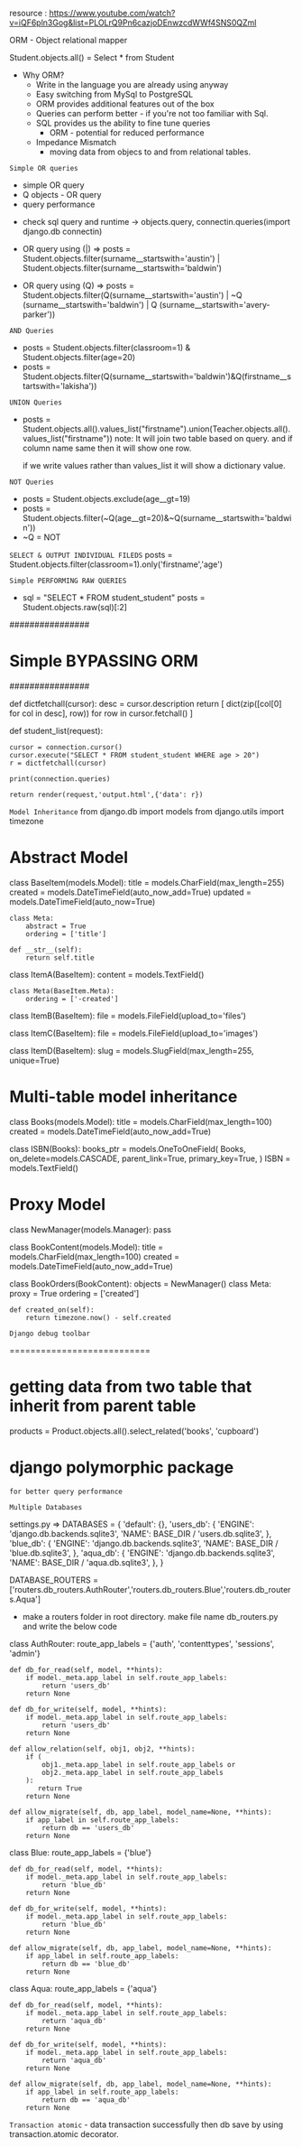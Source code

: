 resource : https://www.youtube.com/watch?v=iQF6pln3Gog&list=PLOLrQ9Pn6cazjoDEnwzcdWWf4SNS0QZml

ORM - Object relational mapper

Student.objects.all() = Select * from Student

* Why ORM? 
    - Write in the language you are already using anyway
    - Easy switching from MySql to PostgreSQL
    - ORM provides additional features out of the box
    - Queries can perform better - if you're not too familiar with Sql.
    - SQL provides us the ability to fine tune queries
        - ORM - potential for reduced performance
    - Impedance Mismatch
        - moving data from objecs to and from relational tables. 

`Simple OR queries`
- simple OR query
- Q objects - OR query
- query performance 

* check sql query and runtime -> objects.query, connectin.queries(import django.db connectin)

* OR query using (|) => posts = Student.objects.filter(surname__startswith='austin') | Student.objects.filter(surname__startswith='baldwin')
* OR query using (Q) => posts = Student.objects.filter(Q(surname__startswith='austin') | ~Q (surname__startswith='baldwin') | Q (surname__startswith='avery-parker'))

`AND Queries`
*   posts = Student.objects.filter(classroom=1) & Student.objects.filter(age=20)
*   posts = Student.objects.filter(Q(surname__startswith='baldwin')&Q(firstname__startswith='lakisha'))

`UNION Queries`
*  posts = Student.objects.all().values_list("firstname").union(Teacher.objects.all().values_list("firstname"))
note: 
    It will join two table based on query. and if column name same then it will show one row. 

    if we write values rather than values_list it will show a dictionary value.

`NOT Queries`
* posts = Student.objects.exclude(age__gt=19)
* posts = Student.objects.filter(~Q(age__gt=20)&~Q(surname__startswith='baldwin'))
* ~Q = NOT

`SELECT & OUTPUT INDIVIDUAL FILEDS`
posts = Student.objects.filter(classroom=1).only('firstname','age')

`Simple PERFORMING RAW QUERIES`
* sql = "SELECT * FROM student_student"
    posts = Student.objects.raw(sql)[:2]


################
# Simple BYPASSING ORM
################

def dictfetchall(cursor): 
    desc = cursor.description 
    return [
            dict(zip([col[0] for col in desc], row)) 
            for row in cursor.fetchall() 
    ]

def student_list(request):

    cursor = connection.cursor()
    cursor.execute("SELECT * FROM student_student WHERE age > 20")
    r = dictfetchall(cursor)

    print(connection.queries)

    return render(request,'output.html',{'data': r})

`Model Inheritance`
from django.db import models
from django.utils import timezone

# Abstract Model

class BaseItem(models.Model):
    title = models.CharField(max_length=255)
    created = models.DateTimeField(auto_now_add=True)
    updated = models.DateTimeField(auto_now=True)

    class Meta:
        abstract = True
        ordering = ['title']

    def __str__(self):
        return self.title

class ItemA(BaseItem):
    content = models.TextField()

    class Meta(BaseItem.Meta):
        ordering = ['-created']

class ItemB(BaseItem):
    file = models.FileField(upload_to='files')

class ItemC(BaseItem):
    file = models.FileField(upload_to='images')

class ItemD(BaseItem):
    slug = models.SlugField(max_length=255, unique=True)


# Multi-table model inheritance

class Books(models.Model):
    title = models.CharField(max_length=100)
    created = models.DateTimeField(auto_now_add=True)

class ISBN(Books):
    books_ptr = models.OneToOneField(
        Books, on_delete=models.CASCADE,
        parent_link=True,
        primary_key=True,
    )
    ISBN = models.TextField()


# Proxy Model

class NewManager(models.Manager):
    pass

class BookContent(models.Model):
    title = models.CharField(max_length=100)
    created = models.DateTimeField(auto_now_add=True)

class BookOrders(BookContent):
    objects = NewManager()
    class Meta:
        proxy = True
        ordering = ['created']

    def created_on(self):
        return timezone.now() - self.created


`Django debug toolbar`

=========================== 
# getting data from two table that inherit from parent table
products = Product.objects.all().select_related('books', 'cupboard')

# django polymorphic package
    for better query performance

`Multiple Databases`

settings.py => 
    DATABASES = {
    'default': {},
    'users_db': {
        'ENGINE': 'django.db.backends.sqlite3',
        'NAME': BASE_DIR / 'users.db.sqlite3',
    },
    'blue_db': {
        'ENGINE': 'django.db.backends.sqlite3',
        'NAME': BASE_DIR / 'blue.db.sqlite3',
    },
    'aqua_db': {
        'ENGINE': 'django.db.backends.sqlite3',
        'NAME': BASE_DIR / 'aqua.db.sqlite3',
    },
}

DATABASE_ROUTERS = ['routers.db_routers.AuthRouter','routers.db_routers.Blue','routers.db_routers.Aqua']

* make a routers folder in root directory. make file name db_routers.py and write the below code 

class AuthRouter:
    route_app_labels = {'auth', 'contenttypes', 'sessions', 'admin'}

    def db_for_read(self, model, **hints):
        if model._meta.app_label in self.route_app_labels:
            return 'users_db'
        return None

    def db_for_write(self, model, **hints):
        if model._meta.app_label in self.route_app_labels:
            return 'users_db'
        return None

    def allow_relation(self, obj1, obj2, **hints):
        if (
            obj1._meta.app_label in self.route_app_labels or
            obj2._meta.app_label in self.route_app_labels
        ):
           return True
        return None

    def allow_migrate(self, db, app_label, model_name=None, **hints):
        if app_label in self.route_app_labels:
            return db == 'users_db'
        return None

class Blue:
    route_app_labels = {'blue'}

    def db_for_read(self, model, **hints):
        if model._meta.app_label in self.route_app_labels:
            return 'blue_db'
        return None

    def db_for_write(self, model, **hints):
        if model._meta.app_label in self.route_app_labels:
            return 'blue_db'
        return None

    def allow_migrate(self, db, app_label, model_name=None, **hints):
        if app_label in self.route_app_labels:
            return db == 'blue_db'
        return None


class Aqua:
    route_app_labels = {'aqua'}

    def db_for_read(self, model, **hints):
        if model._meta.app_label in self.route_app_labels:
            return 'aqua_db'
        return None

    def db_for_write(self, model, **hints):
        if model._meta.app_label in self.route_app_labels:
            return 'aqua_db'
        return None

    def allow_migrate(self, db, app_label, model_name=None, **hints):
        if app_label in self.route_app_labels:
            return db == 'aqua_db'
        return None

`Transaction atomic` 
    - data transaction successfully then db save by using transaction.atomic decorator.